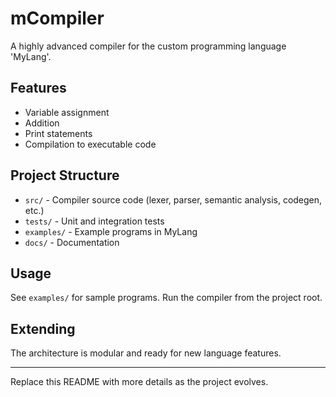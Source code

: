 # mCompiler

A highly advanced compiler for the custom programming language 'MyLang'.

## Features
- Variable assignment
- Addition
- Print statements
- Compilation to executable code

## Project Structure
- `src/` - Compiler source code (lexer, parser, semantic analysis, codegen, etc.)
- `tests/` - Unit and integration tests
- `examples/` - Example programs in MyLang
- `docs/` - Documentation

## Usage
See `examples/` for sample programs. Run the compiler from the project root.

## Extending
The architecture is modular and ready for new language features.

---
Replace this README with more details as the project evolves.
